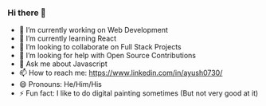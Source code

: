### Hi there 👋

<!--
**Ayush0730/Ayush0730** is a ✨ _special_ ✨ repository because its `README.md` (this file) appears on your GitHub profile.

Here are some ideas to get you started:
-->
- 🔭 I’m currently working on Web Development
- 🌱 I’m currently learning React
- 👯 I’m looking to collaborate on Full Stack Projects
- 🤔 I’m looking for help with Open Source Contributions
- 💬 Ask me about Javascript
- 📫 How to reach me: https://www.linkedin.com/in/ayush0730/
- 😄 Pronouns: He/Him/His
- ⚡ Fun fact: I like to do digital painting sometimes (But not very good at it)
